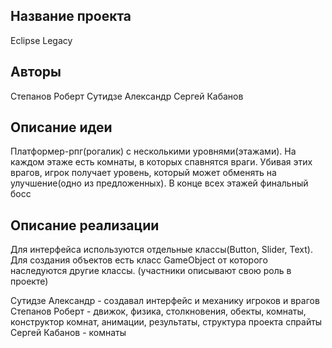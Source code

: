 ## Название проекта
Eclipse Legacy
## Авторы
Степанов Роберт
Сутидзе Александр
Сергей Кабанов
## Описание идеи
Платформер-рпг(рогалик) c несколькими уровнями(этажами). На каждом этаже есть комнаты, в которых спавнятся враги.
Убивая этих врагов, игрок получает уровень, который может обменять на улучшение(одно из предложенных). В конце всех
этажей финальный босс
## Описание реализации
Для интерфейса используются отдельные классы(Button, Slider, Text). Для создания объектов есть класс GameObject
от которого наследуются другие классы.
(участники описывают свою роль в проекте)

Сутидзе Александр - создавал интерфейс и механику игроков и врагов
Степанов Роберт - движок, физика, столкновения, обекты, комнаты, конструктор комнат, анимации, результаты, структура проекта спрайты
Сергей Кабанов - комнаты
